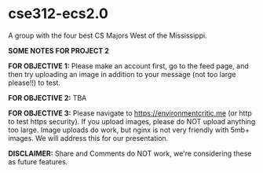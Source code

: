 # cse312-ecs2.0
A group with the four best CS Majors West of the Mississippi.

**SOME NOTES FOR PROJECT 2**

**FOR OBJECTIVE 1:**
Please make an account first, go to the feed page, and then try uploading an image in addition to your message (not too large please!!) to test. 

**FOR OBJECTIVE 2:**
TBA

**FOR OBJECTIVE 3:** 
Please navigate to https://environmentcritic.me (or http to test https security). If you upload images, please do NOT upload anything too large. Image uploads do work, but nginx is not very friendly with 5mb+ images. We will address this for our presentation. 

**DISCLAIMER:** Share and Comments do NOT work, we're considering these as future features.


